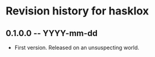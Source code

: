 # Revision history for hasklox

## 0.1.0.0 -- YYYY-mm-dd

* First version. Released on an unsuspecting world.
